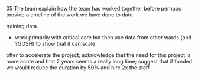 05 The team
explain how the team has worked together before
perhaps provide a timeline of the work we have done to date

training data
- work primarily with critical care but then use data from other wards (and ?GOSH) to show that it can scale

offer to accelerate the project; acknowledge that the need for this project is more acute and that 2 years seems a really long time; suggest that if funded we would reduce the duration by 50% and hire 2x the staff
